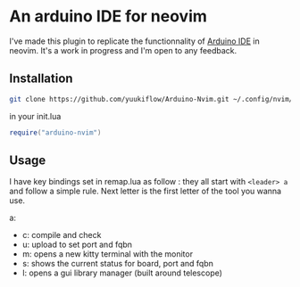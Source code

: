 # An arduino IDE for neovim

I've made this plugin to replicate the functionnality of [Arduino IDE](https://www.arduino.cc/en/Software/ArduinoIDE) in neovim. It's a work in progress and I'm open to any feedback.

## Installation

```sh
git clone https://github.com/yuukiflow/Arduino-Nvim.git ~/.config/nvim/lua/Arduino-Nvim
```

in your init.lua

```lua
require("arduino-nvim")
```

## Usage

I have key bindings set in remap.lua as follow :
they all start with `<leader> a` and follow a simple rule.
Next letter is the first letter of the tool you wanna use.

<leader>a:
- c: compile and check
- u: upload to set port and fqbn
- m: opens a new kitty terminal with the monitor
- s: shows the current status for board, port and fqbn
- l: opens a gui library manager (built around telescope)
